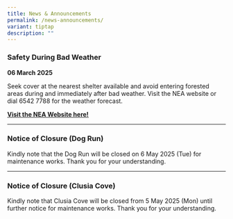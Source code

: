 ```yaml
---
title: News & Announcements
permalink: /news-announcements/
variant: tiptap
description: ""
---
```

<h3><strong>Safety During Bad Weather</strong></h3>
<p><strong>06 March 2025</strong>
</p>
<p>Seek cover at the nearest shelter available and avoid entering forested
areas during and immediately after bad weather. Visit the NEA website or
dial 6542 7788 for the weather forecast.</p>
<p><strong><a href="https://www.weather.gov.sg/home/" class="link" rel="noopener nofollow" target="_blank"><u>Visit the NEA Website here!</u></a></strong>
</p>
<hr>
<h3><strong>Notice of Closure (Dog Run)</strong></h3>
<p>Kindly note that the Dog Run will be closed on 6 May 2025 (Tue) for maintenance
works. Thank you for your understanding.</p>
<hr>
<h3><strong>Notice of Closure (Clusia Cove)</strong></h3>
<p>Kindly note that Clusia Cove will be closed from 5 May 2025 (Mon) until
further notice for maintenance works. Thank you for your understanding.</p>